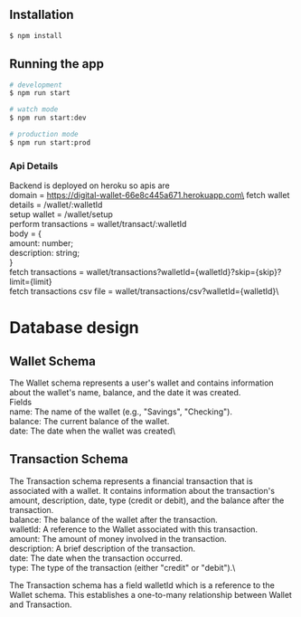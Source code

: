 ## Installation

```bash
$ npm install
```

## Running the app

```bash
# development
$ npm run start

# watch mode
$ npm run start:dev

# production mode
$ npm run start:prod
```

### Api Details
Backend is deployed on heroku so apis are \
domain = https://digital-wallet-66e8c445a671.herokuapp.com\
fetch wallet details = /wallet/:walletId\
setup wallet = /wallet/setup\
perform transactions = wallet/transact/:walletId  \
                        body = {\
                          amount: number;\
                          description: string; \
                        }\
fetch transactions = wallet/transactions?walletId={walletId}?skip={skip}?limit={limit}\
fetch transactions csv file = wallet/transactions/csv?walletId={walletId}\

# Database design
## Wallet Schema
The Wallet schema represents a user's wallet and contains information about the wallet's name, balance, and the date it was created.\
Fields\
name: The name of the wallet (e.g., "Savings", "Checking").\
balance: The current balance of the wallet.\
date: The date when the wallet was created\

## Transaction Schema
The Transaction schema represents a financial transaction that is associated with a wallet. It contains information about the transaction's amount, description, date, type (credit or debit), and the balance after the transaction.\
balance: The balance of the wallet after the transaction.\
walletId: A reference to the Wallet associated with this transaction.\
amount: The amount of money involved in the transaction.\
description: A brief description of the transaction.\
date: The date when the transaction occurred.\
type: The type of the transaction (either "credit" or "debit").\

The Transaction schema has a field walletId which is a reference to the Wallet schema. This establishes a one-to-many relationship between Wallet and Transaction.
